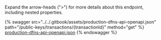 Expand the arrow-heads (">") for more details about this endpoint, including nested properties.  

 {% swagger src="../../.gitbook/assets/production-dfns-api-openapi.json" path="/public-keys/transactions/{transactionId}" method="get" %}
[production-dfns-api-openapi.json](../../.gitbook/assets/production-dfns-api-openapi.json)
{% endswagger %}
